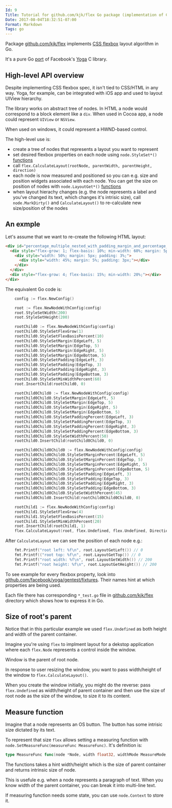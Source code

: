```yaml
---
Id: 9
Title: Tutorial for github.com/kjk/flex Go package (implementation of CSS flexbox algorithm)
Date: 2017-08-04T18:32:51-07:00
Format: Markdown
Tags: go
---
```


Package [github.com/kjk/flex](https://github.com/kjk/flex) implements [CSS flexbox](https://www.w3.org/TR/css-flexbox-1/) layout algorithm in Go.

It's a pure Go [port](/article/wN9R/experience-porting-4.5k-loc-of-c-to-go-facebooks-css-flexbox-implementation-yoga.html) of Facebook's [Yoga](https://github.com/facebook/yoga) C library.

## High-level API overview

Despite implementing CSS flexbox spec, it isn't tied to CSS/HTML in any way. Yoga, for example, can be integrated with iOS app and used to layout UIView hierarchy.

The library works on abstract tree of nodes. In HTML a node would correspond to a block element like a `div`. When used in Cocoa app, a node could represent `UIView` or `NSView`.

When used on windows, it could represent a HWND-based control.

The high-level use is:
* create a tree of nodes that represents a layout you want to represent
* set desired flexbox properties on each node using `node.StyleSet*()` [functions](https://github.com/kjk/flex/blob/master/yoga_props.go#L58)
* call `flex.CalculateLayout(rootNode, parentWidth, parentHeight, direction)`
* each node is now measured and positioned so you can e.g. size and position widgets associated with each node. You can get the size on position of nodes with `node.LayoutGet*()` [functions](https://github.com/kjk/flex/blob/master/yoga_props.go#L531)
* when layout hierachy changes (e.g. the node represents a label and you've changed its text, which changes it's intrisic size), call `node.MarkDirty()` and `CalculateLayout()` to re-calculate new size/position of the nodes

## An exmple

Let's assume that we want to re-create the following HTML layout:
```html
<div id="percentage_multiple_nested_with_padding_margin_and_percentage_values" style="width: 200px; height: 200px; flex-direction: column;">
  <div style="flex-grow: 1; flex-basis: 10%; min-width: 60%; margin: 5px; padding: 3px;">
    <div style="width: 50%; margin: 5px; padding: 3%;">
      <div style="width: 45%; margin: 5%; padding: 3px;"></div>
    </div>
  </div>
  <div style="flex-grow: 4; flex-basis: 15%; min-width: 20%;"></div>
</div>
```

The equivalent Go code is:
```go
	config := flex.NewConfig()

	root := flex.NewNodeWithConfig(config)
	root.StyleSetWidth(200)
	root.StyleSetHeight(200)

	rootChild0 := flex.NewNodeWithConfig(config)
	rootChild0.StyleSetFlexGrow(1)
	rootChild0.StyleSetFlexBasisPercent(10)
	rootChild0.StyleSetMargin(EdgeLeft, 5)
	rootChild0.StyleSetMargin(EdgeTop, 5)
	rootChild0.StyleSetMargin(EdgeRight, 5)
	rootChild0.StyleSetMargin(EdgeBottom, 5)
	rootChild0.StyleSetPadding(EdgeLeft, 3)
	rootChild0.StyleSetPadding(EdgeTop, 3)
	rootChild0.StyleSetPadding(EdgeRight, 3)
	rootChild0.StyleSetPadding(EdgeBottom, 3)
	rootChild0.StyleSetMinWidthPercent(60)
	root.InsertChild(rootChild0, 0)

	rootChild0Child0 := flex.NewNodeWithConfig(config)
	rootChild0Child0.StyleSetMargin(EdgeLeft, 5)
	rootChild0Child0.StyleSetMargin(EdgeTop, 5)
	rootChild0Child0.StyleSetMargin(EdgeRight, 5)
	rootChild0Child0.StyleSetMargin(EdgeBottom, 5)
	rootChild0Child0.StyleSetPaddingPercent(EdgeLeft, 3)
	rootChild0Child0.StyleSetPaddingPercent(EdgeTop, 3)
	rootChild0Child0.StyleSetPaddingPercent(EdgeRight, 3)
	rootChild0Child0.StyleSetPaddingPercent(EdgeBottom, 3)
	rootChild0Child0.StyleSetWidthPercent(50)
	rootChild0.InsertChild(rootChild0Child0, 0)

	rootChild0Child0Child0 := flex.NewNodeWithConfig(config)
	rootChild0Child0Child0.StyleSetMarginPercent(EdgeLeft, 5)
	rootChild0Child0Child0.StyleSetMarginPercent(EdgeTop, 5)
	rootChild0Child0Child0.StyleSetMarginPercent(EdgeRight, 5)
	rootChild0Child0Child0.StyleSetMarginPercent(EdgeBottom, 5)
	rootChild0Child0Child0.StyleSetPadding(EdgeLeft, 3)
	rootChild0Child0Child0.StyleSetPadding(EdgeTop, 3)
	rootChild0Child0Child0.StyleSetPadding(EdgeRight, 3)
	rootChild0Child0Child0.StyleSetPadding(EdgeBottom, 3)
	rootChild0Child0Child0.StyleSetWidthPercent(45)
	rootChild0Child0.InsertChild(rootChild0Child0Child0, 0)

	rootChild1 := flex.NewNodeWithConfig(config)
	rootChild1.StyleSetFlexGrow(4)
	rootChild1.StyleSetFlexBasisPercent(15)
	rootChild1.StyleSetMinWidthPercent(20)
	root.InsertChild(rootChild1, 1)
	flex.CalculateLayout(root, flex.Undefined, flex.Undefined, DirectionLTR)
```

After `CalculateLayout` we can see the position of each node e.g.:

```go
	fmt.Printf("root left: %f\n", root.LayoutGetLeft()) // 0
	fmt.Printf(("root top: %f\n", root.LayoutGetTop()) // 0
	fmt.Printf("root width: %f\n", root.LayoutGetWidth()) // 200
	fmt.Printf("root height: %f\n", root.LayoutGetHeight()) // 200
```

To see example for every flexbox property, look into [github.com/facebook/yoga/gentest/fixtures](https://github.com/facebook/yoga/tree/master/gentest/fixtures). Their names hint at which properties are being used.

Each file there has corresponding `*_test.go` file in [github.com/kjk/flex](https://github.com/kjk/flex) directory which shows how to express it in Go.

## Size of root's parent

Notice that in this particular example we used `flex.Undefined` as both height and width of the parent container.

Imagine you're using `flex` to implment layout for a dekstop application where each `flex.Node` represents a control inside the window.

Window is the parent of root node.

In response to user resizing the window, you want to pass width/height of the window to `flex.CalculateLayout()`.

When you create the window initially, you might do the reverse: pass `flex.Undefined` as width/height of parent container and then use the size of root node as the size of the window, to size it to its content.

## Measure function

Imagine that a node represents an OS button. The button has some intrisic size dictated by its text.

To represent that size `flex` allows setting a measuring function with `node.SetMeasureFunc(measureFunc MeasureFunc)`. It's definition is:

```go
type MeasureFunc func(node *Node, width float32, widthMode MeasureMode, height float32, heightMode MeasureMode) Size
```

The functions takes a hint width/height which is the size of parent container and returns intrinsic size of node.

This is usefule e.g. when a node represents a paragraph of text. When you know width of the parent container, you can break it into multi-line text.

If measuring function needs some state, you can use `node.Context` to store it.
